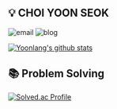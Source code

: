 ## 💡 CHOI YOON SEOK
![email](https://img.shields.io/badge/email-cdt9473%40gmail.com-EC8034)
![blog](https://img.shields.io/badge/blog-velog.io%2F%40yoonlang-25BB86)

[![Yoonlang's github stats](https://github-readme-stats.vercel.app/api?username=Yoonlang)](https://github.com/Yoonlang/github-readme-stats)

<!--
## 🔨 Skills
### Strong at
![JavaScript](https://img.shields.io/badge/-Javascript-%23F7DF1E)
![React](https://img.shields.io/badge/-React-%2361DAFB)
![Next.js](https://img.shields.io/badge/-Next.js-%23000)
-->

## 📚 Problem Solving
[![Solved.ac Profile](http://mazassumnida.wtf/api/v2/generate_badge?boj=cdt416z)](https://solved.ac/cdt416z/)
